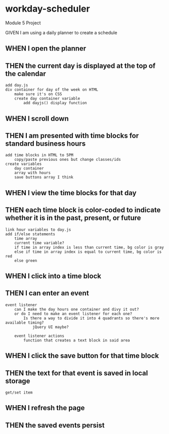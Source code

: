 # workday-scheduler
Module 5 Project

GIVEN I am using a daily planner to create a schedule

## WHEN I open the planner
## THEN the current day is displayed at the top of the calendar
    add day.js
    div container for day of the week on HTML
        make sure it's on CSS
        create day container variable
            add dayjs() display function

## WHEN I scroll down
## THEN I am presented with time blocks for standard business hours
    add time blocks in HTML to 5PM
        copy/paste previous ones but change classes/ids
    create variables
        day container
        array with hours
        save buttons array I think

## WHEN I view the time blocks for that day
## THEN each time block is color-coded to indicate whether it is in the past, present, or future
    link hour variables to day.js
    add if/else statements
        time array
        current time variable?
        if time in array index is less than current time, bg color is gray
        else if time in array index is equal to current time, bg color is red
        else green

## WHEN I click into a time block
## THEN I can enter an event
    event listener
        can I make the day hours one container and divy it out?
        or do I need to make an event listener for each one?
            Is there a way to divide it into 4 quadrants so there's more available timing?
                jQuery UI maybe?

        event listener actions
            function that creates a text block in said area 

## WHEN I click the save button for that time block
## THEN the text for that event is saved in local storage
    get/set item

## WHEN I refresh the page
## THEN the saved events persist
    
